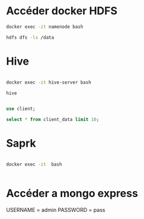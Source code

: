 # Accéder docker HDFS

```bash
docker exec -it namenode bash

hdfs dfs -ls /data

```

# Hive

```bash

docker exec -it hive-server bash

hive

```

```sql

use client;

select * from client_data limit 10;

```

# Saprk

```bash

docker exec -it  bash



```

# Accéder a mongo express

USERNAME = admin
PASSWORD = pass
